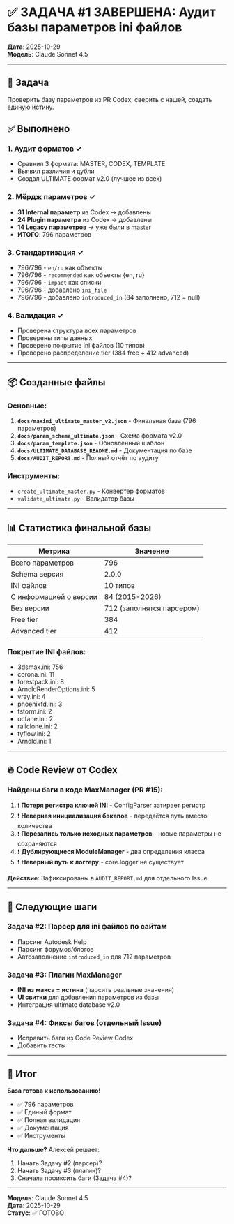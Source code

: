 # ✅ ЗАДАЧА #1 ЗАВЕРШЕНА: Аудит базы параметров ini файлов

**Дата**: 2025-10-29  
**Модель**: Claude Sonnet 4.5

---

## 🎯 Задача

Проверить базу параметров из PR Codex, сверить с нашей, создать единую истину.

## ✅ Выполнено

### 1. Аудит форматов ✓
- Сравнил 3 формата: MASTER, CODEX, TEMPLATE
- Выявил различия и дубли
- Создал ULTIMATE формат v2.0 (лучшее из всех)

### 2. Мёрдж параметров ✓
- **31 Internal параметр** из Codex → добавлены
- **24 Plugin параметра** из Codex → добавлены
- **14 Legacy параметров** → уже были в master
- **ИТОГО**: 796 параметров

### 3. Стандартизация ✓
- 796/796 - `en/ru` как объекты
- 796/796 - `recommended` как объекты {en, ru}
- 796/796 - `impact` как списки
- 796/796 - добавлено `ini_file`
- 796/796 - добавлено `introduced_in` (84 заполнено, 712 = null)

### 4. Валидация ✓
- Проверена структура всех параметров
- Проверены типы данных
- Проверено покрытие ini файлов (10 типов)
- Проверено распределение tier (384 free + 412 advanced)

---

## 📦 Созданные файлы

### Основные:
1. **`docs/maxini_ultimate_master_v2.json`** - Финальная база (796 параметров)
2. **`docs/param_schema_ultimate.json`** - Схема формата v2.0
3. **`docs/param_template.json`** - Обновлённый шаблон
4. **`docs/ULTIMATE_DATABASE_README.md`** - Документация по базе
5. **`docs/AUDIT_REPORT.md`** - Полный отчёт по аудиту

### Инструменты:
- `create_ultimate_master.py` - Конвертер форматов
- `validate_ultimate.py` - Валидатор базы

---

## 📊 Статистика финальной базы

| Метрика | Значение |
|---------|----------|
| Всего параметров | 796 |
| Schema версия | 2.0.0 |
| INI файлов | 10 типов |
| С информацией о версии | 84 (2015-2026) |
| Без версии | 712 (заполнятся парсером) |
| Free tier | 384 |
| Advanced tier | 412 |

### Покрытие INI файлов:
- 3dsmax.ini: 756
- corona.ini: 11
- forestpack.ini: 8
- ArnoldRenderOptions.ini: 5
- vray.ini: 4
- phoenixfd.ini: 3
- fstorm.ini: 2
- octane.ini: 2
- railclone.ini: 2
- tyflow.ini: 2
- Arnold.ini: 1

---

## 🔥 Code Review от Codex

### Найдены баги в коде MaxManager (PR #15):
1. ❗ **Потеря регистра ключей INI** - ConfigParser затирает регистр
2. ❗ **Неверная инициализация бэкапов** - передаётся путь вместо количества
3. ❗ **Перезапись только исходных параметров** - новые параметры не сохраняются
4. ❗ **Дублирующиеся ModuleManager** - два определения класса
5. ❗ **Неверный путь к логгеру** - core.logger не существует

**Действие**: Зафиксированы в `AUDIT_REPORT.md` для отдельного Issue

---

## 🚀 Следующие шаги

### Задача #2: Парсер для ini файлов по сайтам
- Парсинг Autodesk Help
- Парсинг форумов/блогов
- Автозаполнение `introduced_in` для 712 параметров

### Задача #3: Плагин MaxManager
- **INI из макса = истина** (парсить реальные значения)
- **UI свитки** для добавления параметров из базы
- Интеграция ultimate database v2.0

### Задача #4: Фиксы багов (отдельный Issue)
- Исправить баги из Code Review Codex
- Добавить тесты

---

## 🎉 Итог

**База готова к использованию!**
- ✅ 796 параметров
- ✅ Единый формат
- ✅ Полная валидация
- ✅ Документация
- ✅ Инструменты

**Что дальше?**
Алексей решает:
1. Начать Задачу #2 (парсер)?
2. Начать Задачу #3 (плагин)?
3. Сначала пофиксить баги (Задача #4)?

---

**Модель**: Claude Sonnet 4.5  
**Дата**: 2025-10-29  
**Статус**: ✅ ГОТОВО

